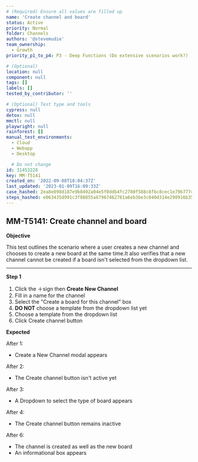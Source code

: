 ```yaml
---
# (Required) Ensure all values are filled up
name: 'Create channel and board'
status: Active
priority: Normal
folder: Channels
authors: '@stevemudie'
team_ownership:
  - Growth
priority_p1_to_p4: P3 - Deep Functions (Do extensive scenarios work?)

# (Optional)
location: null
component: null
tags: []
labels: []
tested_by_contributor: ''

# (Optional) Test type and tools
cypress: null
detox: null
mmctl: null
playwright: null
rainforest: []
manual_test_environments:
  - Cloud
  - Webapp
  - Desktop

  # Do not change
id: 31453228
key: MM-T5141
created_on: '2022-09-08T18:04:37Z'
last_updated: '2023-01-09T16:09:33Z'
case_hashed: 2ea8e898d187e9b8492a04e5f0ddb4fc2780f588c8fbc8cec1e79b777c5528e7488944d8c7f333fb819dbc1825ec5f61
steps_hashed: e063435d991c3f88855a67967462781a6eb3be3c840d314e298916b35bd1372c0f7c4ead9cc380d6bb661ebb31ec6788
---
```


<!-- (Auto-generated) Based on frontmatter's "key" and "name" -->

## MM-T5141: Create channel and board

**Objective**

This test outlines the scenario where a user creates a new channel and chooses to create a new board at the same time.It also verifies that a new channel cannot be created if a board isn't selected from the dropdown list.

---

**Step 1**

1. Click the ＋sign then **Create New Channel**
2. Fill in a name for the channel
3. Select the "Create a board for this channel" box
4. **DO NOT** choose a template from the dropdown list yet
5. Choose a template from the dropdown list
6. Click Create channel button

**Expected**

After 1:

- Create a New Channel modal appears

After 2:

- The Create channel button isn't active yet

After 3:

- A Dropdown to select the type of board appears

After 4:

- The Create channel button remains inactive

After 6:

- The channel is created as well as the new board
- An informational box appears
